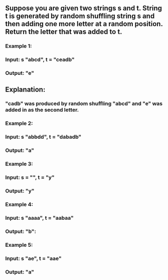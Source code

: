 ## Suppose you are given two strings s and t. String t is generated by random shuffling string s and then adding one more letter at a random position. Return the letter that was added to t.
### Example 1:
### Input: s "abcd", t = "ceadb"
### Output: "e"
## Explanation:
### "cadb" was produced by random shuffling "abcd" and "e" was added in as the second letter.
### Example 2:
### Input: s "abbdd", t = "dabadb"
### Output: "a"
### Example 3:
### Input: s = "", t = "y"
### Output: "y"
### Example 4:
### Input: s "aaaa", t = "aabaa"
### Output: "b":
### Example 5:
### Input: s "ae", t = "aae"
### Output: "a"
